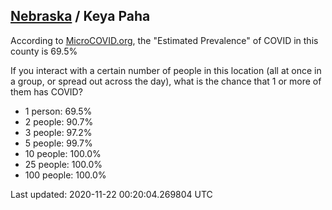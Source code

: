 
## [Nebraska](/united-states/nebraska) / Keya Paha

According to [MicroCOVID.org](http://microcovid.org),
the "Estimated Prevalence" of COVID in this county is 69.5%

If you interact with a certain number of people in this location
(all at once in a group, or spread out across the day), what is the chance that
1 or more of them has COVID?

- 1 person: 69.5%
- 2 people: 90.7%
- 3 people: 97.2%
- 5 people: 99.7%
- 10 people: 100.0%
- 25 people: 100.0%
- 100 people: 100.0%

Last updated: 2020-11-22 00:20:04.269804 UTC
